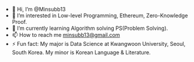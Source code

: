 - 👋 Hi, I’m @Minsubb13
- 👀 I’m interested in Low-level Programming, Ethereum, Zero-Knowledge Proof.
- 🌱 I’m currently learning Algorithm solving PS(Problem Solving).
- 📫 How to reach me minsubb13@gmail.com
- ⚡ Fun fact: My major is Data Science at Kwangwoon University, Seoul, South Korea. My minor is Korean Language & Literature.

<!---
Minsubb13/Minsubb13 is a ✨ special ✨ repository because its `README.md` (this file) appears on your GitHub profile.
You can click the Preview link to take a look at your changes.
--->
